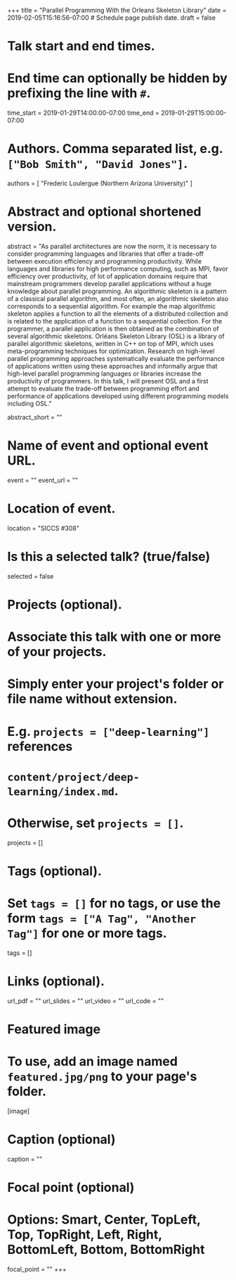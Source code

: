 +++
title = "Parallel Programming With the Orleans Skeleton Library"
date = 2019-02-05T15:16:56-07:00  # Schedule page publish date.
draft = false

# Talk start and end times.
#   End time can optionally be hidden by prefixing the line with `#`.
time_start = 2019-01-29T14:00:00-07:00
time_end = 2019-01-29T15:00:00-07:00

# Authors. Comma separated list, e.g. `["Bob Smith", "David Jones"]`.
authors = [ "Frederic Loulergue (Northern Arizona University)" ]

# Abstract and optional shortened version.

abstract = "As parallel architectures are now the norm, it is necessary to consider programming languages and libraries that offer a trade-off between execution efficiency and programming productivity.  While languages and libraries for high performance computing, such as MPI, favor efficiency over productivity, of lot of application domains require that mainstream programmers develop parallel applications without a huge knowledge about parallel programming. An algorithmic skeleton is a pattern of a classical parallel algorithm, and most often, an algorithmic skeleton also corresponds to a sequential algorithm. For example the map algorithmic skeleton applies a function to all the elements of a distributed collection and is related to the application of a function to a sequential collection. For the programmer, a parallel application is then obtained as the combination of several algorithmic skeletons. Orléans Skeleton Library (OSL) is a library of parallel algorithmic skeletons, written in C++ on top of MPI, which uses meta-programming techniques for optimization. Research on high-level parallel programming approaches systematically evaluate the performance of applications written using these approaches and informally argue that high-level parallel programming languages or libraries increase the productivity of programmers. In this talk, I will present OSL and a first attempt to evaluate the trade-off between programming effort and performance of applications developed using different programming models including OSL."

abstract_short = ""

# Name of event and optional event URL.
event = ""
event_url = ""

# Location of event.
location = "SICCS #308"

# Is this a selected talk? (true/false)
selected = false

# Projects (optional).
#   Associate this talk with one or more of your projects.
#   Simply enter your project's folder or file name without extension.
#   E.g. `projects = ["deep-learning"]` references 
#   `content/project/deep-learning/index.md`.
#   Otherwise, set `projects = []`.
projects = []

# Tags (optional).
#   Set `tags = []` for no tags, or use the form `tags = ["A Tag", "Another Tag"]` for one or more tags.
tags = []

# Links (optional).
url_pdf = ""
url_slides = ""
url_video = ""
url_code = ""

# Featured image
# To use, add an image named `featured.jpg/png` to your page's folder. 
[image]
  # Caption (optional)
  caption = ""

  # Focal point (optional)
  # Options: Smart, Center, TopLeft, Top, TopRight, Left, Right, BottomLeft, Bottom, BottomRight
  focal_point = ""
+++
